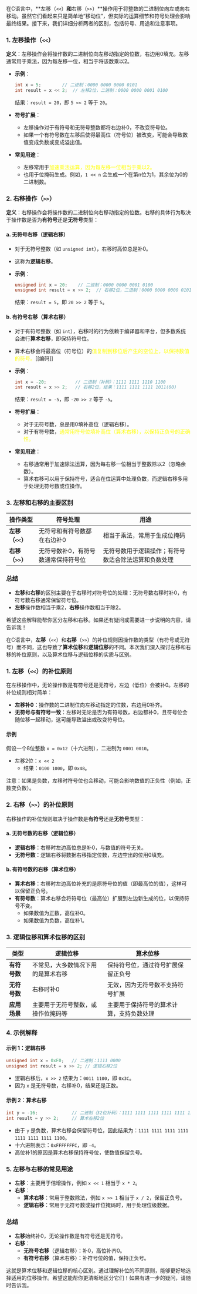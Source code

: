 在C语言中，**左移（`<<`）**和**右移（`>>`）**操作用于将整数的二进制位向左或向右移动。虽然它们看起来只是简单地“移动位”，但实际的运算细节和符号处理会影响最终结果。接下来，我们详细分析两者的区别，包括符号、用途和注意事项。

### 1. 左移操作（`<<`）
**定义**：左移操作会将操作数的二进制位向左移动指定的位数，右边用0填充。左移通常用于乘法，因为每左移一位，相当于将该数乘以2。

- **示例**：
  ```c
  int x = 5;        // 二进制：0000 0000 0000 0101
  int result = x << 2;  // 左移2位，二进制：0000 0000 0001 0100
  ```
  结果：`result = 20`，即 `5 << 2` 等于 `20`。

- **符号扩展**：
  - 左移操作对于有符号和无符号整数都将右边补0，不改变符号位。
  - 如果一个有符号数在左移后使得最高位（符号位）被改变，可能会导致数值变成负数或变成溢出值。

- **常见用途**：
  - 左移常用于<font color="#ffff00">加速乘法运算，因为每左移一位相当于乘以2。</font>
  - 也用于位掩码生成。例如，`1 << n` 会生成一个在第n位为1，其余位为0的二进制数。

### 2. 右移操作（`>>`）
**定义**：右移操作会将操作数的二进制位向右移动指定的位数。右移的具体行为取决于操作数是否为**有符号**还是**无符号**类型：

#### a. **无符号右移（逻辑右移）**
   - 对于无符号整数（如 `unsigned int`），右移时高位总是补0。
   - 这称为**逻辑右移**。

   - **示例**：
     ```c
     unsigned int x = 20;    // 二进制：0000 0000 0001 0100
     unsigned int result = x >> 2;  // 右移2位，二进制：0000 0000 0000 0101
     ```
     结果：`result = 5`，即 `20 >> 2` 等于 `5`。

#### b. **有符号右移（算术右移）**
   - 对于有符号整数（如 `int`），右移时的行为依赖于编译器和平台，但多数系统会进行**算术右移**，即保持符号位。
   - 算术右移会将最高位（符号位）的<font color="#ffff00">值复制到移位后产生的空位上，以保持数值的符号。</font>[[编码]]

   - **示例**：
     ```c
     int x = -20;           // 二进制（补码）：1111 1111 1110 1100
     int result = x >> 2;   // 右移2位，结果：1111 1111 1111 1011(00)
     ```
     结果：`result = -5`，即 `-20 >> 2` 等于 `-5`。

- **符号扩展**：
  - 对于无符号数，总是用0填补高位（逻辑右移）。
  - 对于有符号数，<font color="#ffff00">通常用符号位填补高位（算术右移），以保持正负号的正确性。</font>

- **常见用途**：
  - 右移通常用于加速除法运算，因为每右移一位相当于整数除以2（忽略余数）。
  - 算术右移可以用于保持符号，适合在位运算中处理负数，而逻辑右移多用于处理无符号数或位操作。

### 3. 左移和右移的主要区别
| 操作类型         | 符号处理               | 用途                         |
| ------------ | ------------------ | -------------------------- |
| **左移（`<<`）** | 无符号和有符号数都在右边补0     | 相当于乘法，常用于生成位掩码             |
| **右移（`>>`）** | 无符号数补0，有符号数通常保持符号位 | 无符号数用于逻辑操作；有符号数适合除法运算和负数处理 |

### 总结
- **左移**和**右移**的区别主要在于右移时对符号位的处理：无符号数右移时补0，有符号数右移通常保留符号位。
- **左移**操作数相当于乘2，**右移**操作数相当于除2。

希望这些解释能帮你区分左移和右移。如果还有疑问或需要进一步说明的内容，请告诉我！

在C语言中，**左移**（`<<`）和**右移**（`>>`）的补位规则因操作数的类型（有符号或无符号）而不同，这也导致了**算术位移**和**逻辑位移**的不同。本次我们深入探讨左移和右移的补位原则，以及算术位移与逻辑位移的实质与区别。

### 1. 左移（`<<`）的补位原则
在左移操作中，无论操作数是有符号还是无符号，左边（低位）会被补0。左移的补位规则相对简单：

- **左移补0**：操作数的二进制位向左移动指定的位数，右边用0补齐。
- **无符号与有符号一致**：左移时无论是否为有符号数，右边都补0，且符号位会随位移一起移动，这可能导致溢出或改变符号位。

#### 示例
假设一个8位整数 `x = 0x12`（十六进制），二进制为 `0001 0010`。

- 左移2位：`x << 2`
  - 结果：`0100 1000`，即 `0x48`。
  
注意：如果是负数，左移时符号位也会移动，可能会影响数值的正负性（例如，正数变负数）。

### 2. 右移（`>>`）的补位原则
右移操作的补位规则取决于操作数是**有符号**还是**无符号**类型：

#### a. 无符号数的右移（逻辑位移）
- **逻辑右移**：右移时左边高位总是补0，与数值的符号无关。
- **无符号数**：逻辑右移将数据右移指定位数，左边空出的位用0填充。

#### b. 有符号数的右移（算术位移）
- **算术右移**：右移时左边高位补充的是原符号位的值（即最高位的值），这样可以保留正负号。
- **有符号数**：算术右移会将符号位（最高位）扩展到左边新生成的位，以保持符号不变。
  - 如果数值为正数，高位补0。
  - 如果数值为负数，高位补1。

### 3. 逻辑位移和算术位移的区别
| **类型**         | **逻辑位移**                              | **算术位移**                                  |
|------------------|-------------------------------------------|-----------------------------------------------|
| **有符号数**     | 不常见，大多数情况下用的是算术右移        | 保持符号位，通过符号扩展保留正负号            |
| **无符号数**     | 右移时补0                                 | 无效，因为无符号数不支持符号扩展              |
| **应用场景**     | 主要用于无符号整数，或操作位掩码等        | 主要用于保持符号的算术计算，支持负数处理      |

### 4. 示例解释

#### 示例 1：逻辑右移
```c
unsigned int x = 0xF0;   // 二进制：1111 0000
unsigned int result = x >> 2; // 逻辑右移2位
```
- 逻辑右移后，`x >> 2` 结果为：`0011 1100`，即 `0x3C`。
- 因为 `x` 是无符号数，右移补0，结果还是正数。

#### 示例 2：算术右移
```c
int y = -16;             // 二进制（32位补码）：1111 1111 1111 1111 1111 1111 1111 0000
int result = y >> 2;     // 算术右移2位
```
- 由于 `y` 是负数，算术右移会保留符号位，因此结果为：`1111 1111 1111 1111 1111 1111 1111 1100`。
- 十六进制表示：`0xFFFFFFFC`，即 `-4`。
- 高位补1的原因是算术右移保持符号位，使数值保留负号。

### 5. 左移与右移的常见用途
- **左移**：主要用于倍增操作，例如 `x << 1` 相当于 `x * 2`。
- **右移**：
  - **算术右移**：常用于整数除法，例如 `x >> 1` 相当于 `x / 2`，保留正负号。
  - **逻辑右移**：常用于无符号数或操作位掩码时，用于处理位级数据。

### 总结
- **左移**始终补0，无论操作数是有符号还是无符号。
- **右移**：
  - **无符号右移**（逻辑右移）：补0，高位补齐0。
  - **有符号右移**（算术右移）：补符号位的值，保持正负号。

这就是算术位移和逻辑位移的核心区别。通过理解补位的不同原则，能够更好地选择适用的位移操作。希望这能帮你更清晰地区分它们！如果有进一步的疑问，请随时告诉我。